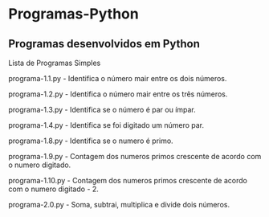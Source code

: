 # Programas-Python
Programas desenvolvidos em Python
-----------------------------------------------------------------
Lista de Programas Simples

programa-1.1.py - Identifica o número mair entre os dois números.

programa-1.2.py - Identifica o número mair entre os três números.

programa-1.3.py - Identifica se o número é par ou ímpar.

programa-1.4.py - Identifica se foi digitado um número par.

programa-1.8.py - Identifica se o numero é primo.

programa-1.9.py - Contagem dos numeros primos crescente de acordo com o numero digitado.

programa-1.10.py - Contagem dos numeros primos crescente de acordo com o numero digitado - 2.

programa-2.0.py - Soma, subtrai, multiplica e divide dois números.

